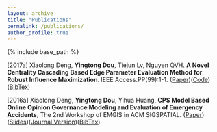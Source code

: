 ```yaml
---
layout: archive
title: "Publications"
permalink: /publications/
author_profile: true
---
```


{% include base_path %}

\[2017a\] Xiaolong Deng, **Yingtong Dou**, Tiejun Lv, Nguyen QVH. **A Novel Centrality Cascading Based Edge Parameter Evaluation Method for Robust Influence Maximization**. IEEE Access.PP(99):1-1. ([Paper](http://ytongdou.com/files/A%20Novel%20Centrality%20Cascading%20Based%20Edge%20Parameter%20Evaluation%20Method%20for%20Robust%20Influence%20Maximization.pdf))([Code](https://github.com/YingtongDou/Centrality-Influence-Maximization))([BibTex](https://scholar.googleusercontent.com/scholar.bib?q=info:fwNnRpCid1sJ:scholar.google.com/&output=citation&scisig=AAGBfm0AAAAAXEZVfSCAvPNVV2u_8wqnE-OonI53LnjY&scisf=4&ct=citation&cd=-1&hl=zh-CN))

\[2016a\] Xiaolong Deng, **Yingtong Dou**, Yihua Huang, **CPS Model Based Online Opinion Governance Modeling and Evaluation of Emergency Accidents**, The 2nd Workshop of EMGIS in ACM SIGSPATIAL. ([Paper](http://ytongdou.com/files/CPS%20model%20based%20online%20opinion%20governance%20modeling%20and%20evaluation%20of%20emergency%20accidents.pdf))([Slides](http://ytongdou.com/files/CPS%20Model%20based%20opinion.pdf))([Journal Version](http://ytongdou.com/files/Efficient%20CPS%20model%20based%20online%20opinion%20governance%20modeling%20and%20evaluation%20for%20emergency%20accidents.pdf))([BibTex](https://scholar.googleusercontent.com/scholar.bib?q=info:x7u1FNXNm-kJ:scholar.google.com/&output=citation&scisig=AAGBfm0AAAAAXEZVv3O04p7KgttQZKwL6GC48ALnhfzg&scisf=4&ct=citation&cd=-1&hl=zh-CN))